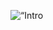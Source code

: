 <p align=“center”>
<img src="https://raw.githubusercontent.com/NerfGuns/NerfeGuns/ProfileBranch/Banner.jpg" width=“100%” title=“Intro Card” alt=“Intro Card”>
</p>
